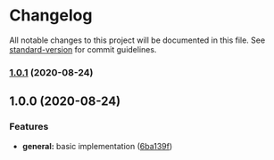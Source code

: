 # Changelog

All notable changes to this project will be documented in this file. See [standard-version](https://github.com/conventional-changelog/standard-version) for commit guidelines.

### [1.0.1](https://github.com/tobua/pakag/compare/v1.0.0...v1.0.1) (2020-08-24)

## 1.0.0 (2020-08-24)


### Features

* **general:** basic implementation ([6ba139f](https://github.com/tobua/pakag/commit/6ba139f65ba0901c30dae38b89c3a2238f437717))
